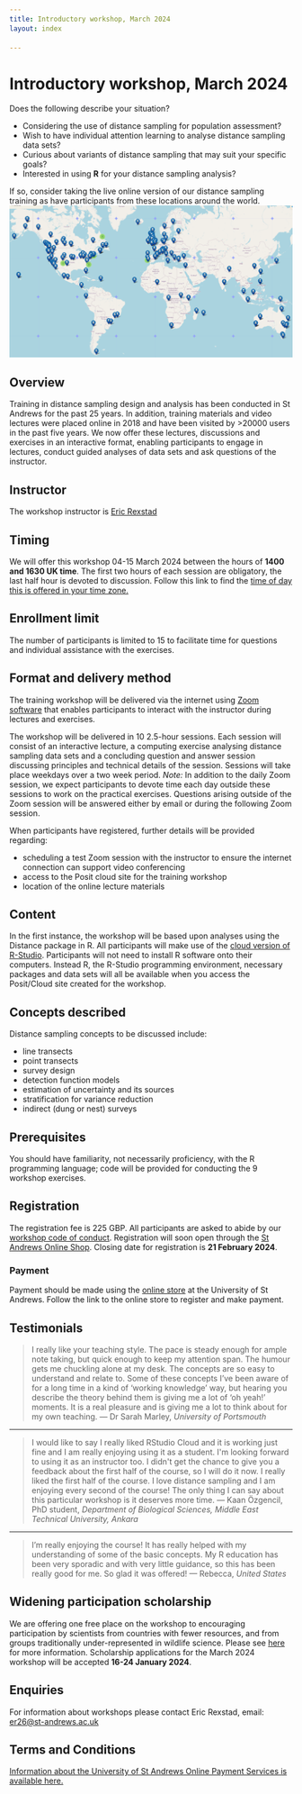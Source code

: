 ```yaml
---
title: Introductory workshop, March 2024
layout: index

---
```


# Introductory workshop, March 2024 

Does the following describe your situation?

- Considering the use of distance sampling for population assessment?
- Wish to have individual attention learning to analyse distance sampling data sets?
- Curious about variants of distance sampling that may suit your specific goals?
- Interested in using **R** for your distance sampling analysis? 

If so, consider taking the live online version of our distance sampling training as have participants from these locations around the world.
![](images/intropartsthrough2023.png)

## Overview
Training in distance sampling design and analysis has been conducted in St Andrews for the past 25 years. In addition, training materials and video lectures were placed online in 2018 and have been visited by >20000 users in the past five years.
We now offer these lectures, discussions and exercises in an interactive format, enabling participants to engage in lectures, conduct guided analyses of data sets and ask questions of the instructor.

## Instructor
The workshop instructor is [Eric Rexstad](https://www.creem.st-andrews.ac.uk/person/er26/)

## Timing
We will offer this workshop 04-15 March 2024 between the hours of **1400 and 1630 UK time**.  The first two hours of each session are obligatory, the last half hour is devoted to discussion.  Follow this link to find the [time of day this is offered in your time zone.](https://www.timeanddate.com/worldclock/fixedtime.html?msg=Introductory+distance+sampling+workshop&iso=20240304T14&p1=3853&ah=2&am=30)

## Enrollment limit
The number of participants is limited to 15 to facilitate time for questions and individual assistance with the exercises. 

## Format and delivery method
The training workshop will be delivered via the internet using [Zoom software](https://zoom.us) that enables participants to interact with the instructor during lectures and exercises.

The workshop will be delivered in 10 2.5-hour sessions. Each session will consist of an interactive lecture, a computing exercise analysing distance sampling data sets and a concluding question and answer session discussing principles and technical details of the session. Sessions will take place weekdays over a two week period.  *Note:* In addition to the daily Zoom session, we expect participants to devote time each day outside these sessions to work on the practical exercises.  Questions arising outside of the Zoom session will be answered either by email or during the following Zoom session.

When participants have registered, further details will be provided regarding:

- scheduling a test Zoom session with the instructor to ensure the internet connection can support video conferencing
- access to the Posit cloud site for the training workshop
- location of the online lecture materials

## Content

In the first instance, the workshop will be based upon analyses using the Distance package in R. All participants will make use of the [cloud version of R-Studio](https://posit.cloud/). Participants will not need to install R software onto their computers. Instead R, the R-Studio programming environment, necessary packages and data sets will all be available when you access the Posit/Cloud site created for the workshop.

## Concepts described
Distance sampling concepts to be discussed include:

- line transects
- point transects
- survey design
- detection function models
- estimation of uncertainty and its sources
- stratification for variance reduction
- indirect (dung or nest) surveys

## Prerequisites
You should have familiarity, not necessarily proficiency, with the R programming language; code will be provided for conducting the 9 workshop exercises.

## Registration
The registration fee is 225 GBP. All participants are asked to abide by our [workshop code of conduct](code-of-conduct). Registration will soon open through the [St Andrews Online Shop](https://onlineshop.st-andrews.ac.uk/conferences-and-events/events/creem/online-live-workshop-introductory-distance-sampling-4th-15th-march-2024). Closing date for registration is **21 February 2024**.

### Payment
Payment should be made using the [online store](https://onlineshop.st-andrews.ac.uk/conferences-and-events/events/creem/online-live-workshop-introductory-distance-sampling-4th-15th-march-2024) at the University of St Andrews. Follow the link to the online store to register and make payment.

## Testimonials
> I really like your teaching style. The pace is steady enough for ample note taking, but quick enough to keep my attention span. The humour gets me chuckling alone at my desk. The concepts are so easy to understand and relate to. Some of these concepts I’ve been aware of for a long time in a kind of ‘working knowledge’ way, but hearing you describe the theory behind them is giving me a lot of ‘oh yeah!’ moments. It is a real pleasure and is giving me a lot to think about for my own teaching.  — Dr Sarah Marley, <em>University of Portsmouth</em>

***

> I would like to say I really liked RStudio Cloud and it is working just fine and I am really enjoying using it as a student. I'm looking forward to using it as an instructor too. I didn't get the chance to give you a feedback about the first half of the course, so I will do it now. I really liked the first half of the course. I love distance sampling and I am enjoying every second of the course! The only thing I can say about this particular workshop is it deserves more time. — Kaan Özgencil, PhD student, <em>Department of Biological Sciences, Middle East Technical University, Ankara</em>

***

> I’m really enjoying the course! It has really helped with my understanding of some of the basic concepts. My R education has been very sporadic and with very little guidance, so this has been really good for me. So glad it was offered! —  Rebecca, <em>United States</em>

## Widening participation scholarship

We are offering one free place on the workshop to encouraging participation by scientists from countries with fewer resources, and from groups traditionally under-represented in wildlife science.  Please see [here](widening-participation) for more information.  Scholarship applications for the March 2024 workshop will be accepted **16-24 January 2024**. 

## Enquiries

For information about workshops please contact Eric Rexstad, email: [er26@st-andrews.ac.uk](mailto:er26@st-andrews.ac.uk)

## Terms and Conditions
[Information about the University of St Andrews Online Payment Services is available here.](https://onlineshop.st-andrews.ac.uk/help/terms-and-conditions)

